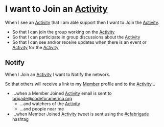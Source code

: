 #  I want to Join an [Activity](activity.md)
When I see an [Activity](activity.md) that I am able support then I want to Join the [Activity](activity.md).
* So that I can join the group working on the [Activity](activity.md)
* So that I can participate in group discussions about the [Activity](activity.md)
* So that I can see and/or receive updates when there is an event or [Activity](activity.md) for the [Activity](activity.md)

## Notify
When I Join an [Activity](activity.md) I want to Notify the network.

So that others will receive a link to my [Member](member.md) profile and to the [Activity](activity.md)...

* ...when a Member Joined [Activity](activity.md) email is sent to brigade@codeforamerica.org
  * ...and watchers of the [Activity](activity.md)
  * ...and people near me
* ...when Member Joined [Activity](activity.md) tweet is sent using the [#cfabrigade](https://twitter.com/#!/search/%23cfabrigade) hashtag